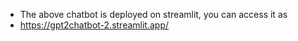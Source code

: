 - The above chatbot is deployed on streamlit, you can access it as
- https://gpt2chatbot-2.streamlit.app/
